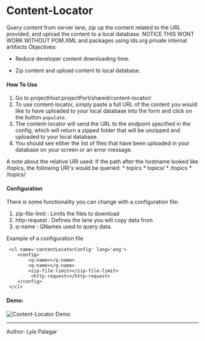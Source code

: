 # Content-Locator

Query content from server lane, zip up the content related to the URL provided, and upload the content to a local database.
NOTICE THIS WONT WORK WITHOUT POM.XML and packages using lds.org private internal artifacts
Objectives: 
       
 * Reduce developer content downloading time. 
       
 * Zip content and upload content to local database.

#### How To Use
1. Go to projectHost:projectPort/shared/content-locator/
2. To use content-locator, simply paste a full URL of the content you would like to have uploaded to your local database into the form and click on the button `populate`. 
3. The content-locator will send the URL to the endpoint specified in the config, which will return a zipped folder that will be unzipped and uploaded to your local database. 
4. You should see either the list of files that have been uploaded in your database on your screen or an error message.

A note about the relative URI used: If the path after the hostname looked like /topics, the following URI's would be queried:
    * topics
    * topics/
    * /topics
    * /topics/

#### Configuration
There is some functionality you can change with a configuration file:

1. zip-file-limit : Limits the files to download 
2. http-request : Defines the lane you will copy data from
3. q-name : QNames used to query data.

Example of a configuration file


     <cl name='contentLocatorConfig' lang='eng'>
        <config>
            <q-name></q-name>
            <q-name></q-name>
            <zip-file-limit></zip-file-limit>
             <http-request></http-request>
        </config>
     </cl>

#### Demo:

![Content-Locator Demo](https://github.com/lyleRpalagar/sandbox/blob/master/Xquery/content-locator/resources-img-example.gif)

---------------------

Author: Lyle Palagar